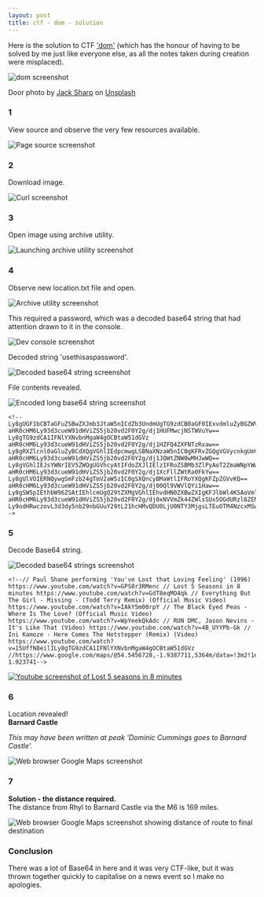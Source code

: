 ```yaml
---
layout: post
title: ctf - dom - solution
---
```

Here is the solution to CTF ['dom'](https://hiyaleejohnson.github.io/ctf2) (which has the honour of having to be solved by me just like everyone else, as all the notes taken during creation were misplaced).  

![dom screenshot](/images/dom_screenshot_1.JPG)  

Door photo by [Jack Sharp](https://unsplash.com/@jacksharp_photography) on [Unsplash](https://unsplash.com)  

### 1
View source and observe the very few resources available. 
  
![Page source screenshot](/images/domsolution/ctfdom_viewsource.jpg)

### 2
Download image.
  
![Curl screenshot](/images/domsolution/ctfdom_downloadimage.jpg)

### 3
Open image using archive utility.
  
![Launching archive utility screenshot](/images/domsolution/ctfdom_open7zipfm.jpg)


### 4
Observe new location.txt file and open.  

![Archive utility screenshot](/images/domsolution/ctfdom_openwith7zipusingpassword.jpg)

This required a password, which was a decoded base64 string that had attention drawn to it in the console.  

![Dev console screenshot](/images/domsolution/ctfdom_consoledrawattention.jpg)

Decoded string 'usethisaspassword'.  

![Decoded base64 string screenshot](/images/domsolution/ctfdom_base64valuedecoded.jpg)

File contents revealed.  
  
![Encoded long base64 string screenshot](/images/domsolution/ctfdom_base64locationstring.jpg)  

    <!--Ly8gUGF1bCBTaGFuZSBwZXJmb3JtaW5nICdZb3UndmUgTG9zdCB0aGF0IExvdmluZyBGZWVsaW5nJyAoMTk5Nik= aHR0cHM6Ly93d3cueW91dHViZS5jb20vd2F0Y2g/dj1HUFMwcjNSTWVuYw== Ly8gTG9zdCA1IFNlYXNvbnMgaW4gOCBtaW51dGVz aHR0cHM6Ly93d3cueW91dHViZS5jb20vd2F0Y2g/dj1HZFQ4ZXFNTzRxaw== Ly8gRXZlcnl0aGluZyBCdXQgVGhlIEdpcmwgLSBNaXNzaW5nIC0gKFRvZGQgVGVycnkgUmVtaXgpIChPZmZpY2lhbCBNdXNpYyBWaWRlbyk= aHR0cHM6Ly93d3cueW91dHViZS5jb20vd2F0Y2g/dj1JQWtZNW0wMHJwWQ== Ly8gVGhlIEJsYWNrIEV5ZWQgUGVhcyAtIFdoZXJlIElzIFRoZSBMb3ZlPyAoT2ZmaWNpYWwgTXVzaWMgVmlkZW8p aHR0cHM6Ly93d3cueW91dHViZS5jb20vd2F0Y2g/dj1XcFllZWtRa0FkYw== Ly8gUlVOIERNQywgSmFzb24gTmV2aW5zIC0gSXQncyBMaWtlIFRoYXQgKFZpZGVvKQ== aHR0cHM6Ly93d3cueW91dHViZS5jb20vd2F0Y2g/dj00Ql9VWVlQYi1Haw== Ly8gSW5pIEthbW96ZSAtIEhlcmUgQ29tZXMgVGhlIEhvdHN0ZXBwZXIgKFJlbWl4KSAoVmlkZW8p aHR0cHM6Ly93d3cueW91dHViZS5jb20vd2F0Y2g/dj0xNVVmZk44ZWlsSUx5OGdURzl6ZENBMUlGTmxZWE52Ym5NZ2FXNGdPQ0J0YVc1MWRHVno= Ly9odHRwczovL3d3dy5nb29nbGUuY29tL21hcHMvQDU0LjU0NTY3MjgsLTEuOTM4NzcxMSw1MzY0bS9kYXRhPSEzbTIhMWUzITRiMSE0bTUhM200ITFzMHg0ODdjMjM1Zjk5NGQ4MjMxOjB4YTBlMjM1YTJhYTY2NDM4MiE4bTIhM2Q1NC41NDUyODQhNGQtMS45MjM3NDE=-->

### 5
Decode Base64 string.
  
![Decoded base64 strings screenshot](/images/domsolution/ctfdom_base64locationstringdecoded.jpg)

    <!--// Paul Shane performing 'You've Lost that Loving Feeling' (1996) https://www.youtube.com/watch?v=GPS0r3RMenc // Lost 5 Seasons in 8 minutes https://www.youtube.com/watch?v=GdT8eqMO4qk // Everything But The Girl - Missing - (Todd Terry Remix) (Official Music Video) https://www.youtube.com/watch?v=IAkY5m00rpY // The Black Eyed Peas - Where Is The Love? (Official Music Video) https://www.youtube.com/watch?v=WpYeekQkAdc // RUN DMC, Jason Nevins - It's Like That (Video) https://www.youtube.com/watch?v=4B_UYYPb-Gk // Ini Kamoze - Here Comes The Hotstepper (Remix) (Video) https://www.youtube.com/watch?v=15UffN8eilILy8gTG9zdCA1IFNlYXNvbnMgaW4gOCBtaW51dGVz //https://www.google.com/maps/@54.5456728,-1.9387711,5364m/data=!3m2!1e3!4b1!4m5!3m4!1s0x487c235f994d8231:0xa0e235a2aa664382!8m2!3d54.545284!4d-1.923741-->
    
[![Youtube screenshot of Lost 5 seasons in 8 minutes](/images/domsolution/ctfdom_youtubelost.jpg)](https://www.youtube.com/watch?v=AyOqGRjVtls)    

### 6
Location revealed!  
**Barnard Castle**  

_This may have been written at peak 'Dominic Cummings goes to Barnard Castle'._
  
![Web browser Google Maps screenshot](/images/domsolution/ctfdom_locationrevealed.jpg)  

### 7
**Solution - the distance required.**  
The distance from Rhyl to Barnard Castle via the M6 is 169 miles.
    
![Web browser Google Maps screenshot showing distance of route to final destination](/images/domsolution/ctfdom_distance.jpg)  


### Conclusion  
There was a lot of Base64 in here and it was very CTF-like, but it was thrown together quickly to capitalise on a news event so I make no apologies.  

